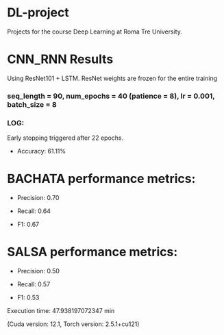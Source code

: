 # DL-project
Projects for the course Deep Learning at Roma Tre University.

# CNN_RNN Results
Using ResNet101 + LSTM. ResNet weights are frozen for the entire training
### seq_length = 90, num_epochs = 40 (patience = 8), lr = 0.001, batch_size = 8
### LOG:
Early stopping triggered after 22 epochs.

- Accuracy: 61.11%

# BACHATA performance metrics:

- Precision: 0.70

- Recall: 0.64

- F1: 0.67


# SALSA performance metrics:

- Precision: 0.50

- Recall: 0.57

- F1: 0.53

Execution time: 47.938197072347 min

(Cuda version: 12.1, Torch version: 2.5.1+cu121)